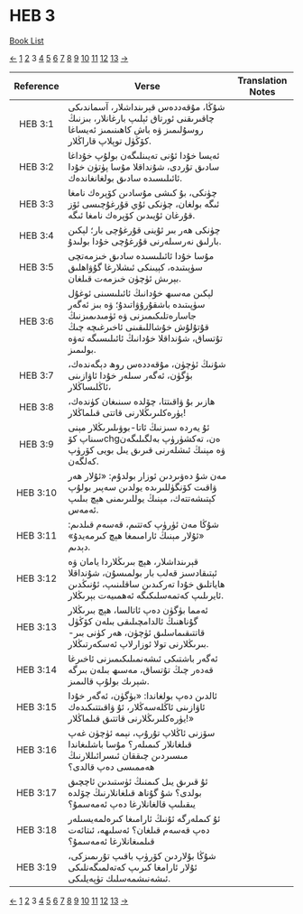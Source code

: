 # HEB 3
[Book List](../README.md)

[<-](./chapter_2.md) [1](./chapter_1.md) [2](./chapter_2.md) 3 [4](./chapter_4.md) [5](./chapter_5.md) [6](./chapter_6.md) [7](./chapter_7.md) [8](./chapter_8.md) [9](./chapter_9.md) [10](./chapter_10.md) [11](./chapter_11.md) [12](./chapter_12.md) [13](./chapter_13.md) [->](./chapter_4.md)

| Reference | Verse | Translation Notes |
|:---------:|-------|-------------------|
|HEB 3:1|شۇڭا، مۇقەددەس قېرىنداشلار، آسماندىكى چاقىرىقنى ئورتاق ئېلىپ بارغانلار، بىزنىڭ روسۇلىمىز ۋە باش كاھىنىمىز ئەيساغا كۆڭۈل توپلاپ قاراڭلار.||
|HEB 3:2|ئەيسا خۇدا ئۇنى تەيىنلىگەن بولۇپ خۇداغا سادىق تۇردى، شۇنداقلا مۇسا پۈتۈن خۇدا ئائىلىسىدە سادىق بولغانغاندەك.||
|HEB 3:3|چۈنكى، بۇ كىشى مۇسادىن كۆپرەك نامغا ئىگە بولغان، چۈنكى ئۇي قۇرغۇچىسى ئۆز قۇرغان ئۇيىدىن كۆپرەك نامغا ئىگە.||
|HEB 3:4|چۈنكى ھەر بىر ئۇينى قۇرغۇچى بار؛ لېكىن بارلىق نەرسىلەرنى قۇرغۇچى خۇدا بولىدۇ.||
|HEB 3:5|مۇسا خۇدا ئائىلىسىدە سادىق خىزمەتچى سۈپىتىدە، كېيىنكى ئىشلارغا گۇۋاھلىق بېرىش ئۈچۈن خىزمەت قىلغان.||
|HEB 3:6|لېكىن مەسىھ خۇدانىڭ ئائىلىسىنى ئوغۇل سۈپىتىدە باشقۇرۇۋاتىدۇ؛ ۋە بىز ئەگەر جاسارەتلىكىمىزنى ۋە ئۈمىدىمىزنىڭ قۇتۇلۇش خۇشاللىقىنى ئاخىرغىچە چىڭ تۇتساق، شۇنداقلا خۇدانىڭ ئائىلىسىگە تەۋە بولىمىز.||
|HEB 3:7|شۇنىڭ ئۈچۈن، مۇقەددەس روھ دېگەندەك، بۈگۈن، ئەگەر سىلەر خۇدا ئاۋازىنى ئاڭلىساڭلار،||
|HEB 3:8|ھازىر بۇ ۋاقىتتا، چۆلدە سىنىغان كۈندەك، يۈرەكلىرىڭلارنى قاتتى قىلماڭلار!||
|HEB 3:9|ئۇ يەردە سىزنىڭ ئاتا-بوۋىلىرىڭلار مېنى سىناپ كۆchgەن، تەكشۈرۈپ بەلگىلىگەن ۋە مېنىڭ ئىشلەرنى قىرىق يىل بويى كۆرۈپ كەلگەن.||
|HEB 3:10|مەن شۇ دەۋىردىن ئوزار بولدۇم: «ئۇلار ھەر ۋاقىت كۆنگۈللىرىدە يولدىن سەپىر بولۇپ كېتىشەتتەك، مېنىڭ يوللىرىمنى ھېچ بىلىپ ئەمەس.||
|HEB 3:11|شۇڭا مەن ئۈرۈپ كەتتىم، قەسەم قىلدىم: «ئۇلار مېنىڭ ئارامىمغا ھېچ كىرمەيدۇ» دېدىم.||
|HEB 3:12|قېرىنداشلار، ھېچ بىرىڭلاردا يامان ۋە ئېتىقادسىز قەلب بار بولمىسۇن، شۇنداقلا ھاياتلىق خۇدا تەركىدىن ساقلىنىپ، ئۇنىڭدىن ئايرىلىپ كەتمەسلىكىگە ئەھمىيەت بېرىڭلار.||
|HEB 3:13|ئەمما بۈگۈن دەپ ئاتالسا، ھېچ بىرىڭلار گۇناھنىڭ ئالدامچىلىقى بىلەن كۆڭۈل قاتتىقىماسلىق ئۈچۈن، ھەر كۈنى بىر-بىرىڭلارنى تولا ئوزارلاپ ئەسكەرتىڭلار.||
|HEB 3:14|ئەگەر باشتىكى ئىشەنمىلىكىمىزنى ئاخىرغا قەدەر چىڭ تۇتساق، مەسىھ بىلەن بىرگە شېرىك بولۇپ قالىمىز.||
|HEB 3:15|ئالدىن دەپ بولغاندا: «بۈگۈن، ئەگەر خۇدا ئاۋازىنى ئاڭلەسەڭلار، ئۇ ۋاقىتتىكىدەك يۈرەكلىرىڭلارنى قاتتىق قىلماڭلار!»||
|HEB 3:16|سۆزنى ئاڭلاپ تۇرۇپ، نېمە ئۈچۈن غەپ قىلغانلار كىمىلەر؟ مۇسا باشلىغاندا مىسىردىن چىققان ئىسرائىللارنىڭ ھەممىسى دەپ قالدى؟||
|HEB 3:17|ئۇ قىرىق يىل كىمنىڭ ئۈستىدىن ئاچچىق بولدى؟ شۇ گۇناھ قىلغانلارنىڭ چۆلدە يىقىلىپ قالغانلارغا دەپ ئەمەسمۇ؟||
|HEB 3:18|ئۇ كىملەرگە ئۇنىڭ ئارامىغا كىرەلمەيسىلەر دەپ قەسەم قىلغان؟ ئەسلىھە، ئىتائەت قىلمىغانلارغا ئەمەسمۇ؟||
|HEB 3:19|شۇڭا بۇلاردىن كۆرۈپ باقىپ تۇرىمىزكى، ئۇلار ئارامغا كىرىپ كەتەلمىگەنلىكى ئىشەنىشمەسلىك تۈپەيلىكى.||


[<-](./chapter_2.md) [1](./chapter_1.md) [2](./chapter_2.md) 3 [4](./chapter_4.md) [5](./chapter_5.md) [6](./chapter_6.md) [7](./chapter_7.md) [8](./chapter_8.md) [9](./chapter_9.md) [10](./chapter_10.md) [11](./chapter_11.md) [12](./chapter_12.md) [13](./chapter_13.md) [->](./chapter_4.md)